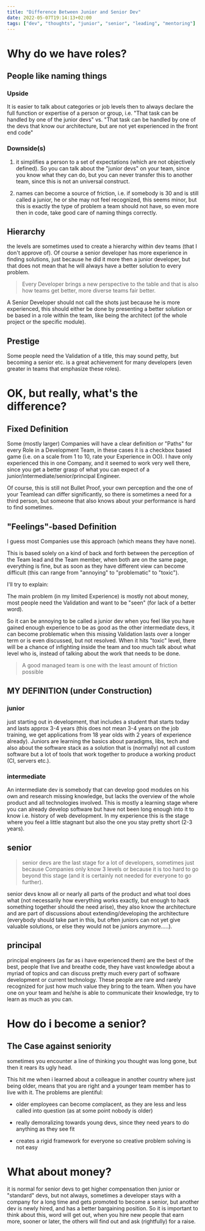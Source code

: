 ```yaml
---
title: "Difference Between Junior and Senior Dev"
date: 2022-05-07T19:14:13+02:00
tags: ["dev", "thoughts", "junior", "senior", "leading", "mentoring"]
---
```


# Why do we have roles?

## People like naming things

### Upside

It is easier to talk about categories or job levels then to always declare the full function or expertise of a person or group, i.e. "That task can be handled by one of the junior devs" vs. "That task can be handled by one of the devs that know our architecture, but are not yet experienced in the front end code"

### Downside(s)

1. it simplifies a person to a set of expectations (which are not objectively defined). So you can talk about the "junior devs" on your team, since you know what they can do, but you can never transfer this to another team, since this is not an universal construct.

2. names can become a source of friction, i.e. if somebody is 30 and is still called a junior, he or she may not feel recognized, this seems minor, but this is exactly the type of problem a team should not have, so even more then in code, take good care of naming things correctly.

## Hierarchy

the levels are sometimes used to create a hierarchy within dev teams (that I don't approve of). Of course a senior developer has more experience in finding solutions, just because he did it more then a junior developer, but that does not mean that he will always have a better solution to every problem. 

> Every Developer brings a new perspective to the table and that is also how teams get better, more diverse teams fair better. 

A Senior Developer should not call the shots just because he is more experienced, this should either be done by presenting a better solution or be based in a role within the team, like being the architect (of the whole project or the specific module).

## Prestige

Some people need the Validation of a title, this may sound petty, but becoming a senior etc. is a great achievement for many developers (even greater in teams that emphasize these roles). 

# OK, but really, what's the difference?

## Fixed Definition

Some (mostly larger) Companies will have a clear definition or "Paths" for every Role in a Development Team, in these cases it is a checkbox based game (i.e. on a scale from 1 to 10, rate your Experience in OO). I have only experienced this in one Company, and it seemed to work very well there, since you get a better grasp of what you can expect of a junior/intermediate/senior/principal Engineer.

Of course, this is still not Bullet Proof, your own perception and the one of your Teamlead can differ significantly, so there is sometimes a need for a third person, but someone that also knows about your performance is hard to find sometimes.

## "Feelings"-based Definition

I guess most Companies use this approach (which means they have none).

This is based solely on a kind of back and forth between the perception of the Team lead and the Team member, when both are on the same page, everything is fine, but as soon as they have different view can become difficult (this can range from "annoying" to "problematic" to "toxic").

I'll try to explain:

The main problem (in my limited Experience) is mostly not about money, most people need the Validation and want to be "seen" (for lack of a better word).

So it can be annoying to be called a junior dev when you feel like you have gained enough experience to be as good as the other intermediate devs, it can become problematic when this missing Validation lasts over a longer term or is even discussed, but not resolved. When it hits "toxic" level, there will be a chance of infighting inside the team and too much talk about what level who is, instead of talking about the work that needs to be done.

> A good managed team is one with the least amount of friction possible

## MY DEFINITION (under Construction)

### junior

just starting out in development, that includes a student that starts today and lasts approx 3-4 years (this does not mean 3-4 years on the job training, we get applications from 18 year olds with 2 years of experience already). Juniors are learning the basics about paradigms, libs, tech and also about the software stack as a solution that is (normally) not all custom software but a lot of tools that work together to produce a working product (CI, servers etc.).

### intermediate

An intermediate dev is somebody that can develop good modules on his own and research missing knowledge, but lacks the overview of the whole product and all technologies involved. This is mostly a learning stage where you can already develop software but have not been long enough into it to know i.e. history of web development. In my experience this is the stage where you feel a little stagnant but also the one you stay pretty short (2-3 years).

## senior

> senior devs are the last stage for a lot of developers, sometimes just because Companies only know 3 levels or because it is too hard to go beyond this stage (and it is certainly not needed for everyone to go further). 

senior devs know all or nearly all parts of the product and what tool does what (not necessarily how everything works exactly, but enough to hack something together should the need arise), they also know the architecture and are part of discussions about extending/developing the architecture (everybody should take part in this, but often juniors can not yet give valuable solutions, or else they would not be juniors anymore.....).

## principal

principal engineers (as far as i have experienced them) are the best of the best, people that live and breathe code, they have vast knowledge about a myriad of topics and can discuss pretty much every part of software development or current technology. These people are rare and rarely recognized for just how much value they bring to the team. When you have one on your team and he/she is able to communicate their knowledge, try to learn as much as you can.

# How do i become a senior?

## The Case against seniority

sometimes you encounter a line of thinking you thought was long gone, but then it rears its ugly head.

This hit me when i learned about a colleague in another country where just being older, means that you are right and a younger team member has to live with it. The problems are plentiful:

- older employees can become complacent, as they are less and less called into question (as at some point nobody is older)

- really demoralizing towards young devs, since they need years to do anything as they see fit

- creates a rigid framework for everyone so creative  problem solving is not easy

# What about money?

it is normal for senior devs to get higher compensation then junior or "standard" devs, but not always, sometimes a developer stays with a company for a long time and gets promoted to become a senior, but another dev is newly hired, and has a better bargaining position. So it is important to think about this, word will get out, when you hire new people that earn more, sooner or later, the others will find out and ask (rightfully) for a raise.
